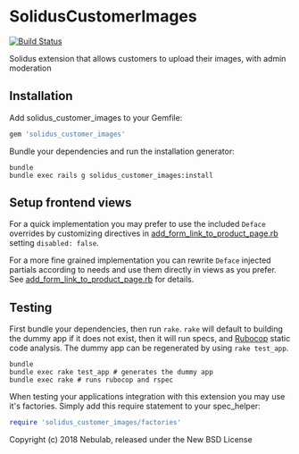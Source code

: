 # SolidusCustomerImages

[![Build Status](https://travis-ci.org/nebulab/solidus_customer_images.svg?branch=master)](https://travis-ci.org/nebulab/solidus_customer_images)

Solidus extension that allows customers to upload their images, with admin moderation

## Installation

Add solidus_customer_images to your Gemfile:

```ruby
gem 'solidus_customer_images'
```

Bundle your dependencies and run the installation generator:

```shell
bundle
bundle exec rails g solidus_customer_images:install
```

## Setup frontend views

For a quick implementation you may prefer to use the included `Deface` overrides by customizing directives in [add_form_link_to_product_page.rb](https://github.com/nebulab/solidus_customer_images/blob/master/app/overrides/add_form_link_to_product_page.rb) setting `disabled: false`.

For a more fine grained implementation you can rewrite `Deface` injected partials according to needs and use them directly in views as you prefer.
See [add_form_link_to_product_page.rb](https://github.com/nebulab/solidus_customer_images/blob/master/app/overrides/add_form_link_to_product_page.rb) for details.

## Testing

First bundle your dependencies, then run `rake`. `rake` will default to building the dummy app if it does not exist, then it will run specs, and [Rubocop](https://github.com/bbatsov/rubocop) static code analysis. The dummy app can be regenerated by using `rake test_app`.

```shell
bundle
bundle exec rake test_app # generates the dummy app
bundle exec rake # runs rubocop and rspec
```

When testing your applications integration with this extension you may use it's factories.
Simply add this require statement to your spec_helper:

```ruby
require 'solidus_customer_images/factories'
```

Copyright (c) 2018 Nebulab, released under the New BSD License
